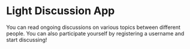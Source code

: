 # Light Discussion App #

You can read ongoing discussions on various topics between different people.
You can also participate yourself by registering a username and start
discussing!
